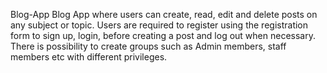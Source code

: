 Blog-App
Blog App where users can create, read, edit and delete posts on any subject or topic.
Users are required to register using the registration form to sign up, login, before creating a post and log out when necessary.
There is possibility to create groups such as Admin members, staff members etc with different privileges.
